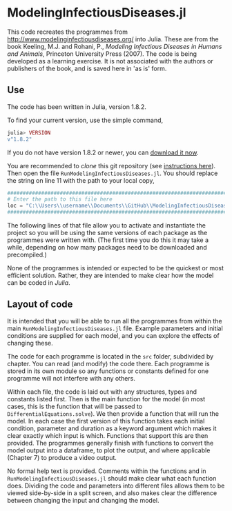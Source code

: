 # ModelingInfectiousDiseases.jl

This code recreates the programmes from http://www.modelinginfectiousdiseases.org/ into Julia. These are from the book Keeling, M.J. and Rohani, P., *Modeling Infectious Diseases in Humans and Animals*, Princeton University Press (2007). The code is being developed as a learning exercise. It is not associated with the authors or publishers of the book, and is saved here in 'as is' form.

## Use

The code has been written in Julia, version 1.8.2. 

To find your current version, use the simple command, 
``` julia 
julia> VERSION
v"1.8.2"
```
If you do not have version 1.8.2 or newer, you can [download it now](https://julialang.org/downloads/). 

You are recommended to _clone_ this git repository (see [instructions here](https://docs.github.com/en/repositories/creating-and-managing-repositories/cloning-a-repository)). Then open the file `RunModelingInfectiousDiseases.jl`. You should replace the string on line 11 with the path to your local copy,

``` julia 
###############################################################################
# Enter the path to this file here 
loc = "C:\\Users\\username\\Documents\\GitHub\\ModelingInfectiousDiseases.jl"
###############################################################################
```

The following lines of that file allow you to activate and instantiate the project so you will be using the same versions of each package as the programmes were written with. (The first time you do this it may take a while, depending on how many packages need to be downloaded and precompiled.)

None of the programmes is intended or expected to be the quickest or most efficient solution. Rather, they are intended to make clear how the model can be coded in *Julia*.

## Layout of code

It is intended that you will be able to run all the programmes from within the main `RunModelingInfectiousDiseases.jl` file. Example parameters and initial conditions are supplied for each model, and you can explore the effects of changing these.

The code for each programme is located in the `src` folder, subdivided by chapter. You can read (and modify) the code there. Each programme is stored in its own module so any functions or constants defined for one programme will not interfere with any others. 

Within each file, the code is laid out with any structures, types and constants listed first. Then is the main function for the model (in most cases, this is the function that will be passed to `DifferentialEquations.solve`). We then provide a function that will run the model. In each case the first version of this function takes each initial condition, parameter and duration as a keyword argument which makes it clear exactly which input is which. Functions that support this are then provided. The programmes generally finish with functions to convert the model output into a dataframe, to plot the output, and where applicable (Chapter 7) to produce a video output.

No formal help text is provided. Comments within the functions and in `RunModelingInfectiousDiseases.jl` should make clear what each function does. Dividing the code and parameters into different files allows them to be viewed side-by-side in a split screen, and also makes clear the difference between changing the input and changing the model.
